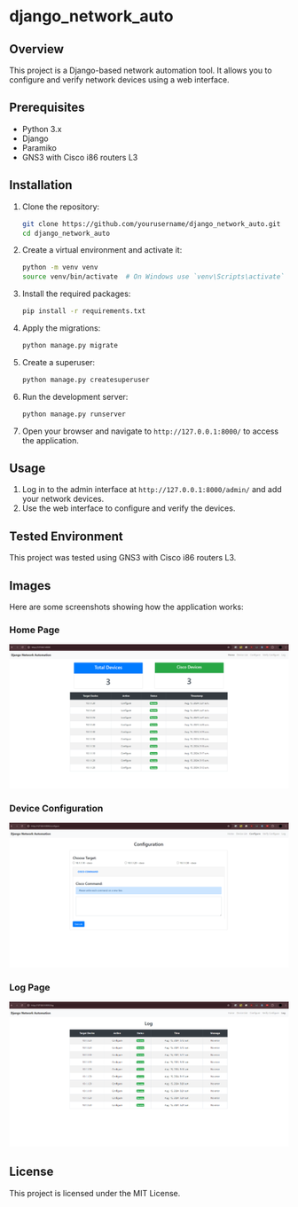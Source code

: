 # django_network_auto

## Overview

This project is a Django-based network automation tool. It allows you to configure and verify network devices using a web interface.

## Prerequisites

- Python 3.x
- Django
- Paramiko
- GNS3 with Cisco i86 routers L3

## Installation

1. Clone the repository:

    ```sh
    git clone https://github.com/yourusername/django_network_auto.git
    cd django_network_auto
    ```

2. Create a virtual environment and activate it:

    ```sh
    python -m venv venv
    source venv/bin/activate  # On Windows use `venv\Scripts\activate`
    ```

3. Install the required packages:

    ```sh
    pip install -r requirements.txt
    ```

4. Apply the migrations:

    ```sh
    python manage.py migrate
    ```

5. Create a superuser:

    ```sh
    python manage.py createsuperuser
    ```

6. Run the development server:

    ```sh
    python manage.py runserver
    ```

7. Open your browser and navigate to `http://127.0.0.1:8000/` to access the application.

## Usage

1. Log in to the admin interface at `http://127.0.0.1:8000/admin/` and add your network devices.
2. Use the web interface to configure and verify the devices.

## Tested Environment

This project was tested using GNS3 with Cisco i86 routers L3.

## Images

Here are some screenshots showing how the application works:

### Home Page
![Home Page](images/home.png)

### Device Configuration
![Device Configuration](images/configure.png)

### Log Page
![Log Page](images/log.png)

## License

This project is licensed under the MIT License.